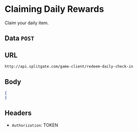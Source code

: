 # Claiming Daily Rewards
Claim your daily item.

## Data `POST`
 	

## URL

`http://api.splitgate.com/game-client/redeem-daily-check-in`

## Body
```json
{
}
```

## Headers
- `Authorization`: TOKEN